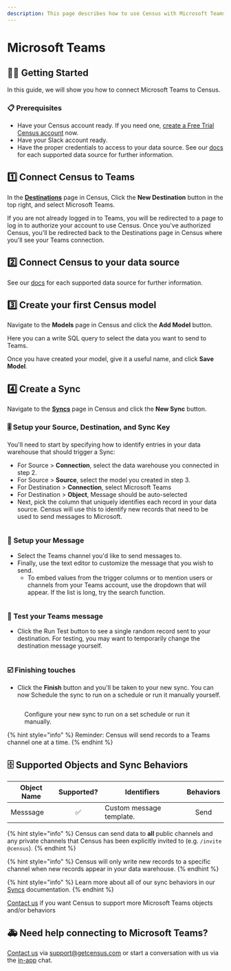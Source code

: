 ```yaml
---
description: This page describes how to use Census with Microsoft Teams.
---
```


# Microsoft Teams

## 🏃‍♀️ Getting Started

‌In this guide, we will show you how to connect Microsoft Teams to Census.

### 📋 Prerequisites

* Have your Census account ready. If you need one, [create a Free Trial Census account](https://app.getcensus.com/) now.
* Have your Slack account ready.
* Have the proper credentials to access to your data source. See our [docs](broken-reference/) for each supported data source for further information.

## 1️⃣ Connect Census to Teams

In the [**Destinations**](https://app.getcensus.com/destinations) page in Census, Click the **New Destination** button in the top right, and select Microsoft Teams.

If you are not already logged in to Teams, you will be redirected to a page to log in to authorize your account to use Census. Once you've authorized Census, you'll be redirected back to the Destinations page in Census where you'll see your Teams connection.

## 2️⃣ Connect Census to your data source

See our [docs](broken-reference/) for each supported data source for further information.

## 3️⃣ Create your first Census model

Navigate to the **Models** page in Census and click the **Add Model** button.

Here you can a write SQL query to select the data you want to send to Teams.

Once you have created your model, give it a useful name, and click **Save Model**.

## 4️⃣ Create a Sync

Navigate to the [**Syncs**](https://app.getcensus.com/syncs) page in Census and click the **New Sync** button.

### 🎚 Setup your Source, Destination, and Sync Key

You'll need to start by specifying how to identify entries in your data warehouse that should trigger a Sync:

* For Source > **Connection**, select the data warehouse you connected in step 2.
* For Source > **Source**, select the model you created in step 3.
* For Destination > **Connection**, select Microsoft Teams
* For Destination > **Object**, Message should be auto-selected
* Next, pick the column that uniquely identifies each record in your data source. Census will use this to identify new records that need to be used to send messages to Microsoft.

<figure><img src="../.gitbook/assets/Screenshot 2023-06-21 at 3.00.06 PM.png" alt=""><figcaption></figcaption></figure>

### 💬 **Setup your Message**

* Select the Teams channel you'd like to send messages to.
* Finally, use the text editor to customize the message that you wish to send.
  * To embed values from the trigger columns or to mention users or channels from your Teams account, use the dropdown that will appear. If the list is long, try the search function.

<figure><img src="../.gitbook/assets/Screenshot 2023-06-21 at 3.01.08 PM.png" alt=""><figcaption></figcaption></figure>

### 🧪 Test your Teams message

* Click the Run Test button to see a single random record sent to your destination. For testing, you may want to temporarily change the destination message yourself.

<figure><img src="../.gitbook/assets/Screenshot 2023-06-21 at 3.14.57 PM.png" alt=""><figcaption></figcaption></figure>

### ☑️ Finishing touches

* Click the **Finish** button and you'll be taken to your new sync. You can now Schedule the sync to run on a schedule or run it manually yourself.

<figure><img src="../.gitbook/assets/CleanShot 2022-10-11 at 11.02.21@2x.png" alt=""><figcaption><p>Configure your new sync to run on a set schedule or run it manually.</p></figcaption></figure>

{% hint style="info" %}
Reminder: Census will send records to a Teams channel one at a time.
{% endhint %}

## 🗄️ Supported Objects and Sync Behaviors <a href="#supported-objects-and-sync-behaviors" id="supported-objects-and-sync-behaviors"></a>

| **Object Name** | **Supported?** | **Identifiers**          | **Behaviors** |
| --------------- | :------------: | ------------------------ | :-----------: |
| Messsage        |        ✅       | Custom message template. |      Send     |

{% hint style="info" %}
Census can send data to **all** public channels and any private channels that Census has been explicitly invited to (e.g. `/invite @census`).
{% endhint %}

{% hint style="info" %}
Census will only write new records to a specific channel when new records appear in your data warehouse.
{% endhint %}

{% hint style="info" %}
Learn more about all of our sync behaviors in our [Syncs](../basics/core-concept#sync-behaviors) documentation.
{% endhint %}

[Contact us](mailto:support@getcensus.com) if you want Census to support more Microsoft Teams objects and/or behaviors

## 🚑 Need help connecting to Microsoft Teams?

[Contact us](mailto:support@getcensus.com) via support@getcensus.com or start a conversation with us via the [in-app](https://app.getcensus.com) chat.
